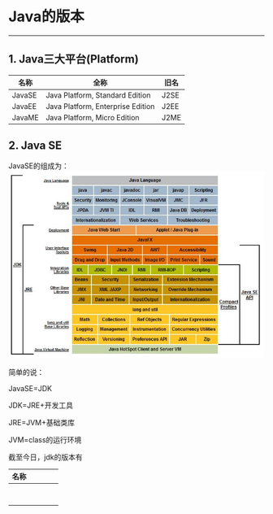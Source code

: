 # Java的版本
***
## 1. Java三大平台(Platform)
|名称|全称|旧名|
|------|---|---|
|JavaSE|Java Platform, Standard Edition|J2SE|
|JavaEE|Java Platform, Enterprise Edition|J2EE|
|JavaME|Java Platform, Micro Edition|J2ME|

## 2. Java SE
JavaSE的组成为：
![](/chapter_01/1.jpg)

简单的说：

JavaSE=JDK

JDK=JRE+开发工具

JRE=JVM+基础类库

JVM=class的运行环境

截至今日，jdk的版本有

|名称|   |   |   |   |
|---|---|---|---|---|
|   |   |   |   |   |
|   |   |   |   |   |
|   |   |   |   |   |
|   |   |   |   |   |
|   |   |   |   |   |
|   |   |   |   |   |
|   |   |   |   |   |
|   |   |   |   |   |
